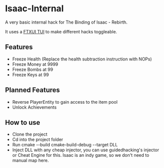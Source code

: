# Isaac-Internal

A very basic internal hack for The Binding of Isaac - Rebirth. 

It uses a [FTXUI TUI](https://github.com/ArthurSonzogni/FTXUI) to make different hacks toggleable. 

## Features
- Freeze Health (Replace the health subtraction instruction with NOPs)
- Freeze Money at 9999
- Freeze Bombs at 99
- Freeze Keys at 99

## Planned Features
- Reverse PlayerEntity to gain access to the item pool
- Unlock Achievements

## How to use
- Clone the project
- Cd into the project folder
- Run cmake --build cmake-build-debug --target DLL
- Inject DLL with any cheap injector, you can use guidedhacking's injector or Cheat Engine for this. Isaac is an indy game, so we don't need to manual map here.
